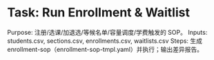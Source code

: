 # Task: Run Enrollment & Waitlist

Purpose: 注册/选课/加退选/等候名单/容量调度/学费触发的 SOP。
Inputs: students.csv, sections.csv, enrollments.csv, waitlists.csv
Steps: 生成 enrollment-sop（enrollment-sop-tmpl.yaml）并执行；输出差异报告。
